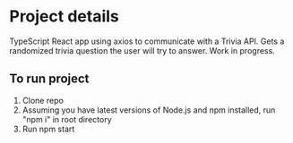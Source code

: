 # Project details
TypeScript React app using axios to communicate with a Trivia API. Gets a randomized trivia question the user will try to answer. Work in progress.

## To run project
1. Clone repo
2. Assuming you have latest versions of Node.js and npm installed, run "npm i" in root directory
3. Run npm start


